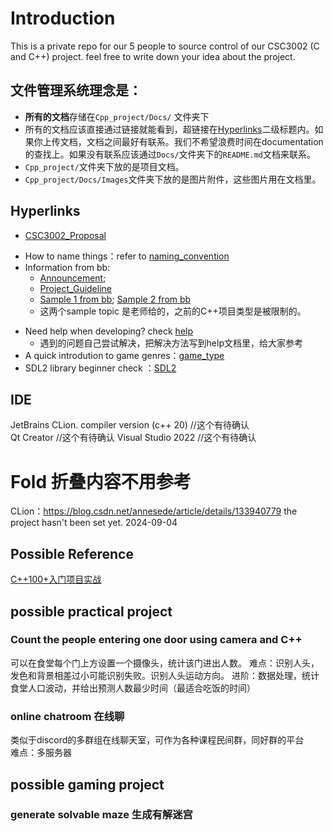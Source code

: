 # Introduction
This is a private repo for our 5 people to source control of our CSC3002 (C and C++) project.
feel free to write down your idea about the project. 
## 文件管理系统理念是：
- **所有的文档**存储在`Cpp_project/Docs/` 文件夹下
- 所有的文档应该直接通过链接就能看到，超链接在[Hyperlinks](#hyperlinks)二级标题内。如果你上传文档，文档之间最好有联系。我们不希望浪费时间在documentation的查找上。如果没有联系应该通过`Docs/`文件夹下的`README.md`文档来联系。
- `Cpp_project/`文件夹下放的是项目文档。
- `Cpp_project/Docs/Images`文件夹下放的是图片附件，这些图片用在文档里。
## Hyperlinks
- [CSC3002_Proposal](Docs/CSC3002_Proposal.pdf)
* How to name things：refer to [naming_convention](Docs/naming_convention.md)
* Information from bb: 
  * [Announcement](Docs/announcement_on_bb.md); 
  * [Project_Guideline](Docs/Project_Guideline.pdf)
  * [Sample 1 from bb](Docs/Sample_topic_1.pdf); [Sample 2 from bb](Docs/Sample_topic_2.pdf)
  * 这两个sample topic 是老师给的，之前的C++项目类型是被限制的。
- Need help when developing? check [help](Docs/help.md)  
  - 遇到的问题自己尝试解决，把解决方法写到help文档里，给大家参考
- A quick introdution to game genres：[game_type](Docs/game_type.md)
- SDL2 library beginner check ：[SDL2](Docs/SDL2.md)
## IDE
JetBrains CLion. compiler version (c++ 20) //这个有待确认  
Qt Creator //这个有待确认
Visual Studio 2022 //这个有待确认




# Fold 折叠内容不用参考
CLion：https://blog.csdn.net/annesede/article/details/133940779
the project hasn't been set yet. 2024-09-04  
## Possible Reference  
[C++100+入门项目实战](https://github.com/0voice/introduce_c-cpp_manual)
## possible practical project
### Count the people entering one door using camera and C++
可以在食堂每个门上方设置一个摄像头，统计该门进出人数。
难点：识别人头，发色和背景相差过小可能识别失败。识别人头运动方向。
进阶：数据处理，统计食堂人口波动，并给出预测人数最少时间（最适合吃饭的时间）

### online chatroom 在线聊
类似于discord的多群组在线聊天室，可作为各种课程民间群，同好群的平台  
难点：多服务器

## possible gaming project
### generate solvable maze 生成有解迷宫

